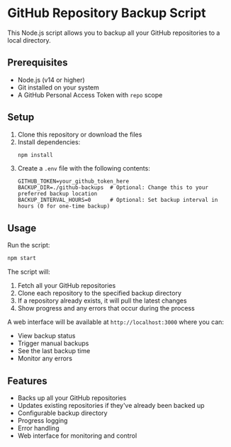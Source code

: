# GitHub Repository Backup Script

This Node.js script allows you to backup all your GitHub repositories to a local directory.

## Prerequisites

- Node.js (v14 or higher)
- Git installed on your system
- A GitHub Personal Access Token with `repo` scope

## Setup

1. Clone this repository or download the files
2. Install dependencies:
   ```bash
   npm install
   ```
3. Create a `.env` file with the following contents:
   ```
   GITHUB_TOKEN=your_github_token_here
   BACKUP_DIR=./github-backups  # Optional: Change this to your preferred backup location
   BACKUP_INTERVAL_HOURS=0      # Optional: Set backup interval in hours (0 for one-time backup)
   ```

## Usage

Run the script:
```bash
npm start
```

The script will:
1. Fetch all your GitHub repositories
2. Clone each repository to the specified backup directory
3. If a repository already exists, it will pull the latest changes
4. Show progress and any errors that occur during the process

A web interface will be available at `http://localhost:3000` where you can:
- View backup status
- Trigger manual backups
- See the last backup time
- Monitor any errors

## Features

- Backs up all your GitHub repositories
- Updates existing repositories if they've already been backed up
- Configurable backup directory
- Progress logging
- Error handling
- Web interface for monitoring and control 